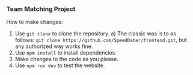 ### Team Matching Project

How to make changes: 

1) Use ``git clone`` to clone the repository.
  a) The classic was is to as follows: ``git clone https://github.com/SpeedDater/frontend.git``, but any authorized way works fine. 
2) Use ``npm install`` to install dependencies. 
3) Make changes to the code as you please. 
4) Use ``npm run dev`` to test the website.

